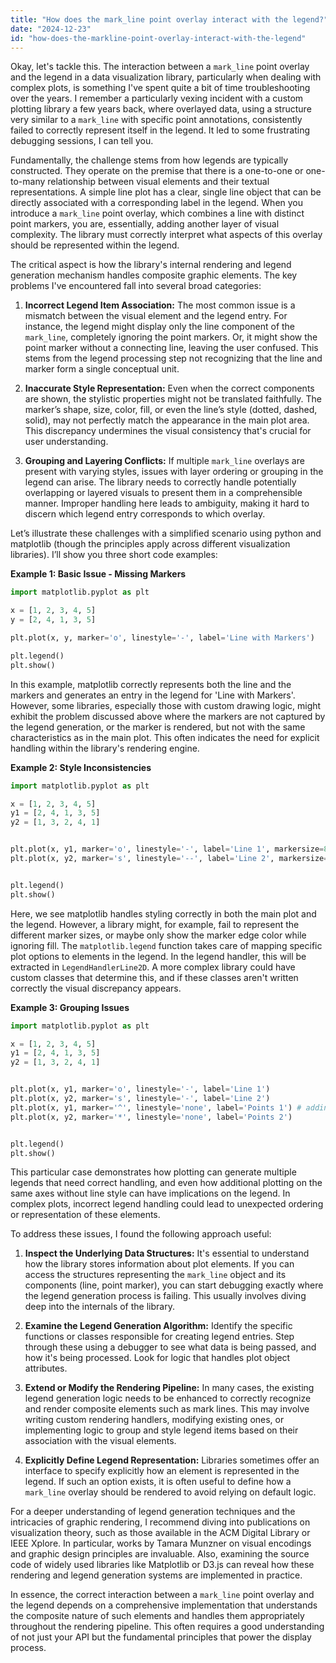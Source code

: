 ```yaml
---
title: "How does the mark_line point overlay interact with the legend?"
date: "2024-12-23"
id: "how-does-the-markline-point-overlay-interact-with-the-legend"
---
```


Okay, let's tackle this. The interaction between a `mark_line` point overlay and the legend in a data visualization library, particularly when dealing with complex plots, is something I've spent quite a bit of time troubleshooting over the years. I remember a particularly vexing incident with a custom plotting library a few years back, where overlayed data, using a structure very similar to a `mark_line` with specific point annotations, consistently failed to correctly represent itself in the legend. It led to some frustrating debugging sessions, I can tell you.

Fundamentally, the challenge stems from how legends are typically constructed. They operate on the premise that there is a one-to-one or one-to-many relationship between visual elements and their textual representations. A simple line plot has a clear, single line object that can be directly associated with a corresponding label in the legend. When you introduce a `mark_line` point overlay, which combines a line with distinct point markers, you are, essentially, adding another layer of visual complexity. The library must correctly interpret what aspects of this overlay should be represented within the legend.

The critical aspect is how the library's internal rendering and legend generation mechanism handles composite graphic elements. The key problems I've encountered fall into several broad categories:

1.  **Incorrect Legend Item Association:** The most common issue is a mismatch between the visual element and the legend entry. For instance, the legend might display only the line component of the `mark_line`, completely ignoring the point markers. Or, it might show the point marker without a connecting line, leaving the user confused. This stems from the legend processing step not recognizing that the line and marker form a single conceptual unit.

2.  **Inaccurate Style Representation:** Even when the correct components are shown, the stylistic properties might not be translated faithfully. The marker’s shape, size, color, fill, or even the line’s style (dotted, dashed, solid), may not perfectly match the appearance in the main plot area. This discrepancy undermines the visual consistency that's crucial for user understanding.

3.  **Grouping and Layering Conflicts:** If multiple `mark_line` overlays are present with varying styles, issues with layer ordering or grouping in the legend can arise. The library needs to correctly handle potentially overlapping or layered visuals to present them in a comprehensible manner. Improper handling here leads to ambiguity, making it hard to discern which legend entry corresponds to which overlay.

Let’s illustrate these challenges with a simplified scenario using python and matplotlib (though the principles apply across different visualization libraries). I’ll show you three short code examples:

**Example 1: Basic Issue - Missing Markers**

```python
import matplotlib.pyplot as plt

x = [1, 2, 3, 4, 5]
y = [2, 4, 1, 3, 5]

plt.plot(x, y, marker='o', linestyle='-', label='Line with Markers')

plt.legend()
plt.show()
```

In this example, matplotlib correctly represents both the line and the markers and generates an entry in the legend for 'Line with Markers'. However, some libraries, especially those with custom drawing logic, might exhibit the problem discussed above where the markers are not captured by the legend generation, or the marker is rendered, but not with the same characteristics as in the main plot. This often indicates the need for explicit handling within the library's rendering engine.

**Example 2: Style Inconsistencies**

```python
import matplotlib.pyplot as plt

x = [1, 2, 3, 4, 5]
y1 = [2, 4, 1, 3, 5]
y2 = [1, 3, 2, 4, 1]


plt.plot(x, y1, marker='o', linestyle='-', label='Line 1', markersize=8, markerfacecolor='red', markeredgecolor='black')
plt.plot(x, y2, marker='s', linestyle='--', label='Line 2', markersize=6, markerfacecolor='blue', markeredgecolor='gray')


plt.legend()
plt.show()
```

Here, we see matplotlib handles styling correctly in both the main plot and the legend. However, a library might, for example, fail to represent the different marker sizes, or maybe only show the marker edge color while ignoring fill. The `matplotlib.legend` function takes care of mapping specific plot options to elements in the legend. In the legend handler, this will be extracted in `LegendHandlerLine2D`. A more complex library could have custom classes that determine this, and if these classes aren't written correctly the visual discrepancy appears.

**Example 3: Grouping Issues**

```python
import matplotlib.pyplot as plt

x = [1, 2, 3, 4, 5]
y1 = [2, 4, 1, 3, 5]
y2 = [1, 3, 2, 4, 1]


plt.plot(x, y1, marker='o', linestyle='-', label='Line 1')
plt.plot(x, y2, marker='s', linestyle='-', label='Line 2')
plt.plot(x, y1, marker='^', linestyle='none', label='Points 1') # adding a point overlay
plt.plot(x, y2, marker='*', linestyle='none', label='Points 2')


plt.legend()
plt.show()
```

This particular case demonstrates how plotting can generate multiple legends that need correct handling, and even how additional plotting on the same axes without line style can have implications on the legend. In complex plots, incorrect legend handling could lead to unexpected ordering or representation of these elements.

To address these issues, I found the following approach useful:

1.  **Inspect the Underlying Data Structures:** It's essential to understand how the library stores information about plot elements. If you can access the structures representing the `mark_line` object and its components (line, point marker), you can start debugging exactly where the legend generation process is failing. This usually involves diving deep into the internals of the library.

2.  **Examine the Legend Generation Algorithm:** Identify the specific functions or classes responsible for creating legend entries. Step through these using a debugger to see what data is being passed, and how it's being processed. Look for logic that handles plot object attributes.

3.  **Extend or Modify the Rendering Pipeline:** In many cases, the existing legend generation logic needs to be enhanced to correctly recognize and render composite elements such as mark lines. This may involve writing custom rendering handlers, modifying existing ones, or implementing logic to group and style legend items based on their association with the visual elements.

4.  **Explicitly Define Legend Representation:** Libraries sometimes offer an interface to specify explicitly how an element is represented in the legend. If such an option exists, it is often useful to define how a `mark_line` overlay should be rendered to avoid relying on default logic.

For a deeper understanding of legend generation techniques and the intricacies of graphic rendering, I recommend diving into publications on visualization theory, such as those available in the ACM Digital Library or IEEE Xplore. In particular, works by Tamara Munzner on visual encodings and graphic design principles are invaluable. Also, examining the source code of widely used libraries like Matplotlib or D3.js can reveal how these rendering and legend generation systems are implemented in practice.

In essence, the correct interaction between a `mark_line` point overlay and the legend depends on a comprehensive implementation that understands the composite nature of such elements and handles them appropriately throughout the rendering pipeline. This often requires a good understanding of not just your API but the fundamental principles that power the display process.
